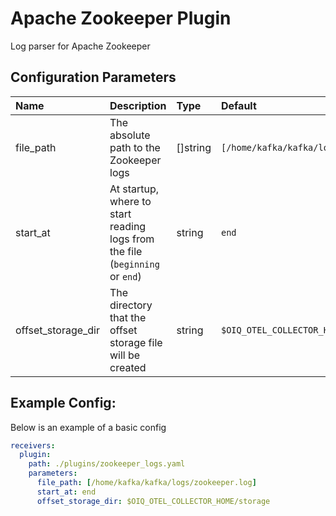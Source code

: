 # Apache Zookeeper Plugin

Log parser for Apache Zookeeper

## Configuration Parameters

| Name | Description | Type | Default | Required | Values |
|:-- |:-- |:-- |:-- |:-- |:-- |
| file_path | The absolute path to the Zookeeper logs | []string | `[/home/kafka/kafka/logs/zookeeper.log]` | false |  |
| start_at | At startup, where to start reading logs from the file (`beginning` or `end`) | string | `end` | false | `beginning`, `end` |
| offset_storage_dir | The directory that the offset storage file will be created | string | `$OIQ_OTEL_COLLECTOR_HOME/storage` | false |  |

## Example Config:

Below is an example of a basic config

```yaml
receivers:
  plugin:
    path: ./plugins/zookeeper_logs.yaml
    parameters:
      file_path: [/home/kafka/kafka/logs/zookeeper.log]
      start_at: end
      offset_storage_dir: $OIQ_OTEL_COLLECTOR_HOME/storage
```
